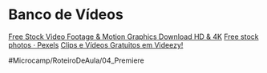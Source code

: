 # Banco de Vídeos
[Free Stock Video Footage & Motion Graphics Download HD & 4K](https://www.videvo.net)
[Free stock photos · Pexels](https://www.pexels.com/)
[Clips e Vídeos Gratuitos em Videezy!](https://pt.videezy.com/)

#Microcamp/RoteiroDeAula/04_Premiere